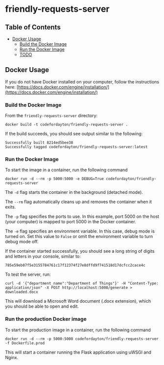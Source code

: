 # friendly-requests-server

## Table of Contents

- [Docker Usage](#docker-usage)
  - [Build the Docker Image](#build-the-docker-image)
  - [Run the Docker Image](#run-the-docker-image)
  - [TODO](#todo)

## Docker Usage

If you do not have Docker installed on your computer, follow the instructions here: [https://docs.docker.com/engine/installation/](https://docs.docker.com/engine/installation/)

### Build the Docker Image

From the `friendly-requests-server` directory:

```shell
docker build -t codefordayton/friendly-requests-server .
```

If the build succeeds, you should see output similar to the following:
```
Successfully built 8214ed5bee38
Successfully tagged codefordayton/friendly-requests-server:latest
```

### Run the Docker Image

To start the image in a container, run the following command
```shell
docker run -d --rm -p 5000:5000 -e DEBUG=True codefordayton/friendly-requests-server
```

The `-d` flag starts the container in the background (detached mode).

The `--rm` flag automatically cleans up and removes the container when it exits.

The `-p` flag specifies the ports to use. In this example, port 5000 on the host (your computer) is mapped to port 5000 in the Docker container.

The `-e` flag specifies an environment variable. In this case, debug mode is turned on. Set this value to `False` or omit the environment variable to turn debug mode off.

If the container started successfully, you should see a long string of digits and letters in your console, similar to:
```shell
785e59eb07f5e3155784761c17f12374f27e8dffd9f741518d17dcfcc2cace4c
```

To test the server, run:
```shell
curl -d '{"department_name":"Department of Things"}' -H "Content-Type: application/json" -X POST http://localhost:5000/generate > downloaded.docx
```

This will download a Microsoft Word document (.docx extension), which you should be able to open and edit.

### Run the production Docker image

To start the production image in a container, run the following command
```shell
docker run -d --rm -p 5000:5000 codefordayton/friendly-requests-server -f Dockerfile.prod
```

This will start a container running the Flask application using uWSGI and Nginx.
